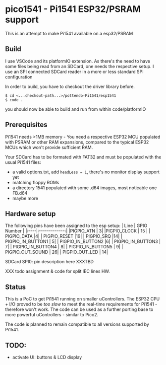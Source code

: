 # pico1541 - Pi1541 ESP32/PSRAM support 

This is an attempt to make Pi1541 available on a esp32/PSRAM

## Build
I use VSCode and its platformIO extension.
As there's the need to have some files being read from an SDCard, one needs the respective setup. I use an SPI connected SDCard reader in a more or less standard SPI configuration

In order to build, you have to checkout the driver library before.
```
$ cd <...checkout-path...>/pottendo-Pi1541/esp1541
$ code .
```
you should now be able to build and run from within code/platformIO

## Prerequisites
Pi1541 needs >1MB memory - You need a respective ESP32 MCU populated with PSRAM or other RAM expansions, compared to the typical ESP32 MCUs which won't provide sufficient RAM.

Your SDCard has to be formated with FAT32 and must be populated with the usual Pi1541 files:
- a valid options.txt, add `headLess = 1`, there's no monitor display support yet
- matching floppy ROMs
- a directory 1541 populated with some .d64 images, most noticable one FB.d64
- maybe more

## Hardware setup
The following pins have been assigned to the esp setup:
| Line | GPIO Number  |
|:----|:-------------:|
|PIGPIO_ATN | 3|
|PIGPIO_CLOCK | 15 |
|	PIGPIO_DATA |4|
|	PIGPIO_RESET |19|
|	PIGPIO_SRQ |14|
|	PIGPIO_IN_BUTTON1 | 5|
|	PIGPIO_IN_BUTTON2 |6|
|	PIGPIO_IN_BUTTON3 | 7|
|	PIGPIO_IN_BUTTON4 | 8|
|	PIGPIO_IN_BUTTON5 | 9|
|	PIGPIO_OUT_SOUND | 26|
|	PIGPIO_OUT_LED   | 14|

SDCard SPI0: pin description here XXXTBD

XXX todo assignment & code for split IEC lines HW.

## Status
This is a PoC to get Pi1541 running on smaller uControllers. The ESP32 CPU + I/O proved to be *too slow* to meet the real-time requirements for Pi1541 - therefore won't work.
The code can be used as a further porting base to more powerful uControllers - similar to Pico2.

The code is planned to remain compatible to all versions supported by Pi1541.

## TODO:
- activate UI: buttons & LCD display
